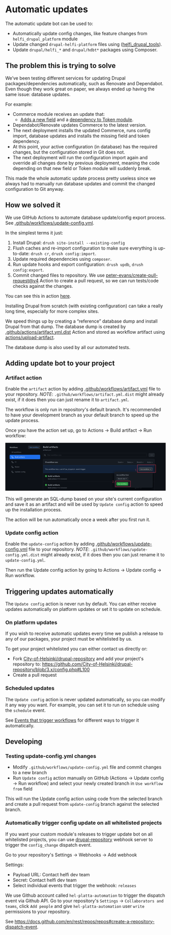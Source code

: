 # Automatic updates

The automatic update bot can be used to:

- Automatically update config changes, like feature changes from `helfi_drupal_platform` module
- Update changed `drupal-helfi-platform` files using ([helfi_drupal_tools](https://github.com/City-of-Helsinki/drupal-tools)).
- Update `drupal/helfi_*` and `drupal/hdbt*` packages using Composer.

## The problem this is trying to solve

We’ve been testing different services for updating Drupal packages/dependencies automatically, such as Renovate and Dependabot. Even though they work great on paper, we always ended up having the same issue: database updates.

For example:

- Commerce module receives an update that:
  - [Adds a new field](https://git.drupalcode.org/project/commerce/-/blob/8.x-2.x/modules/order/commerce_order.install#L231) and a [dependency to Token module](https://git.drupalcode.org/project/commerce/-/blob/8.x-2.x/commerce.install#L30).
- Dependabot/Renovate updates Commerce to the latest version.
- The next deployment installs the updated Commerce, runs config import, database updates and installs the missing field and token dependency.
- At this point, your active configuration (in database) has the required changes, but the configuration stored in Git does not.
- The next deployment will run the configuration import again and override all changes done by previous deployment, meaning the code depending on that new field or Token module will suddenly break.

This made the whole automatic update process pretty useless since we always had to manually run database updates and commit the changed configuration to Git anyway.

## How we solved it

We use GitHub Actions to automate database update/config export process. See [.github/workflows/update-config.yml](/.github/workflows/update-config.yml.dist).

In the simplest terms it just:

1. Install Drupal: `drush site-install --existing-config`
2. Flush caches and re-import configuration to make sure everything is up-to-date: `drush cr`, `drush config:import`.
3. Update required dependencies using `composer`.
4. Run update hooks and export configuration: `drush updb`, `drush config:export`.
5. Commit changed files to repository. We use [peter-evans/create-pull-request@v4](https://github.com/peter-evans/create-pull-request) Action to create a pull request, so we can run tests/code checks against the changes.

You can see this in action [here](https://github.com/City-of-Helsinki/drupal-helfi-kymp/pull/302/files).

Installing Drupal from scratch (with existing configuration) can take a really long time, especially for more complex sites.

We speed things up by creating a “reference” database dump and install Drupal from that dump. The database dump is created by [.github/actions/artifact.yml.dist](/.github/workflows/artifact.yml.dist) Action and stored as workflow artifact using [actions/upload-artifact](https://github.com/actions/upload-artifact).

The database dump is also used by all our automated tests.

## Adding update bot to your project

### Artifact action

Enable the `artifact` action by adding [.github/workflows/artifact.yml](/.github/workflows/artifact.yml.dist) file to your repository. *NOTE*: `.github/workflows/artifact.yml.dist` might already exist, if it does then you can just rename it to `artifact.yml`.

The workflow is only run in repository's default branch. It's recommended to have your development branch as your default branch to speed up the update process.

Once you have the action set up, go to Actions -> Build artifact -> Run workflow:

![Update config workflow](/documentation/images/workflow.png)

This will generate an SQL-dump based on your site's current configuration and save it as an artifact and will be used by `Update config` action to speed up the installation process.

The action will be run automatically once a week after you first run it.

### Update config action

Enable the `update-config` action by adding [.github/workflows/update-config.yml](/.github/workflows/update-config.yml.dist) file to your repository. *NOTE*: `.github/workflows/update-config.yml.dist` might already exist, if it does then you can just rename it to `update-config.yml`.

Then run the Update config action by going to Actions -> Update config -> Run workflow.

## Triggering updates automatically

The `Update config` action is never run by default. You can either receive updates automatically on platform updates or set it to update on schedule.

### On platform updates

If you wish to receive automatic updates every time we publish a release to any of our packages, your project must be whitelisted by us.

To get your project whitelisted you can either contact us directly or:

- Fork [City-of-Helsinki/drupal-repository](https://github.com/City-of-Helsinki/drupal-repository) and add your project's repository to: https://github.com/City-of-Helsinki/drupal-repository/blob/3.x/config.php#L100
- Create a pull request

### Scheduled updates

The `Update config` action is never updated automatically, so you can modify it any way you want. For example, you can set it to run on schedule using the `schedule` event.

See [Events that trigger workflows](https://docs.github.com/en/actions/using-workflows/events-that-trigger-workflows#schedule) for different ways to trigger it automatically.

## Developing

### Testing update-config.yml changes

- Modify `.github/workflows/update-config.yml` file and commit changes to a new branch
- Run `Update config` action manually on GitHub (Actions -> Update config -> Run workflow) and select your newly created branch in `Use workflow from` field

This will run the Update config action using code from the selected branch and create a pull request from `update-config` branch against the selected branch.

### Automatically trigger config update on all whitelisted projects

If you want your custom module's releases to trigger update bot on all whitelisted projects, you can use [drupal-repository](https://github.com/City-of-Helsinki/drupal-repository) webhook server to trigger the `config_change` dispatch event.

Go to your repository's Settings -> Webhooks -> Add webhook

Settings:
- Payload URL: Contact helfi dev team
- Secret: Contact helfi dev team
- Select individual events that trigger the webhook: `releases`

We use Github account called `hel-platta-automation` to trigger the dispatch event via Github API. Go to your repository's `Settings` -> `Collaborators and teams`, click `Add people` and give `hel-platta-automation` user `write` permissions to your repository.

See https://docs.github.com/en/rest/repos/repos#create-a-repository-dispatch-event.

